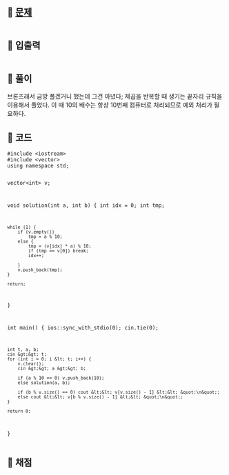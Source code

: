 <h2 id="🌽-문제">🌽 <a href="https://www.acmicpc.net/problem/1009">문제</a></h2>
<p><img alt="" src="https://velog.velcdn.com/images/coolgamja_/post/0168486a-3be8-41c6-8b7f-2a4244b6167e/image.png" /></p>
<h2 id="🥕-입출력">🥕 입출력</h2>
<p><img alt="" src="https://velog.velcdn.com/images/coolgamja_/post/1a476afe-7ab0-4bde-afa0-e32540c83474/image.png" /></p>
<h2 id="🥔-풀이">🥔 풀이</h2>
<p>브론즈래서 금방 풀겠거니 했는데 그건 아녔다;
제곱을 반복할 때 생기는 끝자리 규칙을 이용해서 풀었다.
이 때 10의 배수는 항상 10번째 컴퓨터로 처리되므로 예외 처리가 필요하다.</p>
<h2 id="🥬-코드">🥬 코드</h2>
<pre><code class="language-cpp">#include &lt;iostream&gt;
#include &lt;vector&gt;
using namespace std;

vector&lt;int&gt; v;

void solution(int a, int b) {
    int idx = 0;
    int tmp;

    while (1) {
        if (v.empty())
            tmp = a % 10;
        else {
            tmp = (v[idx] * a) % 10;
            if (tmp == v[0]) break;
            idx++;

        }
        v.push_back(tmp);
    }

    return;
}

int main() {
    ios::sync_with_stdio(0);
    cin.tie(0);

    int t, a, b;
    cin &gt;&gt; t;
    for (int i = 0; i &lt; t; i++) {
        v.clear();
        cin &gt;&gt; a &gt;&gt; b;

        if (a % 10 == 0) v.push_back(10);
        else solution(a, b);

        if (b % v.size() == 0) cout &lt;&lt; v[v.size() - 1] &lt;&lt; &quot;\n&quot;;
        else cout &lt;&lt; v[b % v.size() - 1] &lt;&lt; &quot;\n&quot;;
    }

    return 0;
}</code></pre>
<h2 id="🥜-채점">🥜 채점</h2>
<p><img alt="" src="https://velog.velcdn.com/images/coolgamja_/post/64ec31e4-79fd-42c5-b326-f5cc66aeb02c/image.png" /></p>